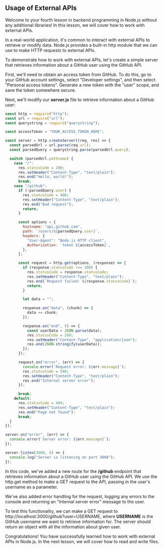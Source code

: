 ## Usage of External APIs

Welcome to your fourth lesson in backend programming in Node.js without any additional libraries! In this lesson, we will cover how to work with external APIs.

In a real-world application, it's common to interact with external APIs to retrieve or modify data. Node.js provides a built-in http module that we can use to make HTTP requests to external APIs.

To demonstrate how to work with external APIs, let's create a simple server that retrieves information about a GitHub user using the GitHub API.

First, we'll need to obtain an access token from GitHub. To do this, go to your GitHub account settings, select "Developer settings", and then select "Personal access tokens". Generate a new token with the "user" scope, and save the token somewhere secure.

Next, we'll modify our **server.js** file to retrieve information about a GitHub user:

```javascript
const http = require("http");
const url = require("url");
const querystring = require("querystring");

const accessToken = "YOUR_ACCESS_TOKEN_HERE";

const server = http.createServer((req, res) => {
  const parsedUrl = url.parse(req.url);
  const parsedQuery = querystring.parse(parsedUrl.query);

  switch (parsedUrl.pathname) {
    case "/":
      res.statusCode = 200;
      res.setHeader("Content-Type", "text/plain");
      res.end("Hello, world!");
      break;
    case "/github":
      if (!parsedQuery.user) {
        res.statusCode = 400;
        res.setHeader("Content-Type", "text/plain");
        res.end("Bad request");
        return;
      }

      const options = {
        hostname: "api.github.com",
        path: `/users/${parsedQuery.user}`,
        headers: {
          "User-Agent": "Node.js HTTP client",
          Authorization: `token ${accessToken}`,
        },
      };

      const request = http.get(options, (response) => {
        if (response.statusCode !== 200) {
          res.statusCode = response.statusCode;
          res.setHeader("Content-Type", "text/plain");
          res.end(`Request failed: ${response.statusCode}`);
          return;
        }

        let data = "";

        response.on("data", (chunk) => {
          data += chunk;
        });

        response.on("end", () => {
          const userData = JSON.parse(data);
          res.statusCode = 200;
          res.setHeader("Content-Type", "application/json");
          res.end(JSON.stringify(userData));
        });
      });

      request.on("error", (err) => {
        console.error(`Request error: ${err.message}`);
        res.statusCode = 500;
        res.setHeader("Content-Type", "text/plain");
        res.end("Internal server error");
      });

      break;
    default:
      res.statusCode = 404;
      res.setHeader("Content-Type", "text/plain");
      res.end("Page not found");
      break;
  }
});

server.on("error", (err) => {
  console.error(`Server error: ${err.message}`);
});

server.listen(3000, () => {
  console.log("Server is listening on port 3000");
});
```

In this code, we've added a new route for the **/github** endpoint that retrieves information about a GitHub user using the GitHub API. We use the http.get method to make a GET request to the API, passing in the user's username as a parameter.

We've also added error handling for the request, logging any errors to the console and returning an "Internal server error" message to the user.

To test this functionality, we can make a GET request to http://localhost:3000/github?user=USERNAME, where **USERNAME** is the GitHub username we want to retrieve information for. The server should return an object with all the information about given user.

Congratulations! You have successfully learned how to work with external APIs in Node.js. In the next lesson, we will cover how to read and write files.
